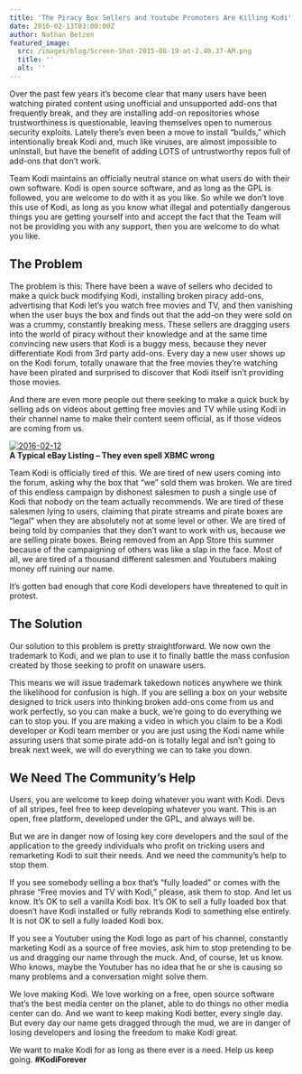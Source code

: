 ```yaml
---
title: 'The Piracy Box Sellers and Youtube Promoters Are Killing Kodi'
date: 2016-02-13T03:00:00Z
author: Nathan Betzen
featured_image:
  src: /images/blog/Screen-Shot-2015-08-19-at-2.40.37-AM.png
  title: ''
  alt: ''
---
```

Over the past few years it’s become clear that many users have been watching pirated content using unofficial and unsupported add-ons that frequently break, and they are installing add-on repositories whose trustworthiness is questionable, leaving themselves open to numerous security exploits. Lately there’s even been a move to install “builds,” which intentionally break Kodi and, much like viruses, are almost impossible to uninstall, but have the benefit of adding LOTS of untrustworthy repos full of add-ons that don’t work.

 Team Kodi maintains an officially neutral stance on what users do with their own software. Kodi is open source software, and as long as the GPL is followed, you are welcome to do with it as you like. So while we don’t love this use of Kodi, as long as you know what illegal and potentially dangerous things you are getting yourself into and accept the fact that the Team will not be providing you with any support, then you are welcome to do what you like.

 The Problem
-----------

 The problem is this: There have been a wave of sellers who decided to make a quick buck modifying Kodi, installing broken piracy add-ons, advertising that Kodi let’s you watch free movies and TV, and then vanishing when the user buys the box and finds out that the add-on they were sold on was a crummy, constantly breaking mess. These sellers are dragging users into the world of piracy without their knowledge and at the same time convincing new users that Kodi is a buggy mess, because they never differentiate Kodi from 3rd party add-ons. Every day a new user shows up on the Kodi forum, totally unaware that the free movies they’re watching have been pirated and surprised to discover that Kodi itself isn’t providing those movies.

 And there are even more people out there seeking to make a quick buck by selling ads on videos about getting free movies and TV while using Kodi in their channel name to make their content seem official, as if those videos are coming from us.

 [![2016-02-12](/sites/default/files/uploads/2016-02-12-800x85.png)](/sites/default/files/uploads/2016-02-12.png)  
 **A Typical eBay Listing – They even spell XBMC wrong**

  Team Kodi is officially tired of this. We are tired of new users coming into the forum, asking why the box that “we” sold them was broken. We are tired of this endless campaign by dishonest salesmen to push a single use of Kodi that nobody on the team actually recommends. We are tired of these salesmen lying to users, claiming that pirate streams and pirate boxes are “legal” when they are absolutely not at some level or other. We are tired of being told by companies that they don’t want to work with us, because we are selling pirate boxes. Being removed from an App Store this summer because of the campaigning of others was like a slap in the face. Most of all, we are tired of a thousand different salesmen and Youtubers making money off ruining our name.

 It’s gotten bad enough that core Kodi developers have threatened to quit in protest.

 The Solution
------------

 Our solution to this problem is pretty straightforward. We now own the trademark to Kodi, and we plan to use it to finally battle the mass confusion created by those seeking to profit on unaware users.

 This means we will issue trademark takedown notices anywhere we think the likelihood for confusion is high. If you are selling a box on your website designed to trick users into thinking broken add-ons come from us and work perfectly, so you can make a buck, we’re going to do everything we can to stop you. If you are making a video in which you claim to be a Kodi developer or Kodi team member or you are just using the Kodi name while assuring users that some pirate add-on is totally legal and isn’t going to break next week, we will do everything we can to take you down.

 We Need The Community’s Help
----------------------------

 Users, you are welcome to keep doing whatever you want with Kodi. Devs of all stripes, feel free to keep developing whatever you want. This is an open, free platform, developed under the GPL, and always will be.

 But we are in danger now of losing key core developers and the soul of the application to the greedy individuals who profit on tricking users and remarketing Kodi to suit their needs. And we need the community’s help to stop them.

 If you see somebody selling a box that’s “fully loaded” or comes with the phrase “Free movies and TV with Kodi,” please, ask them to stop. And let us know. It’s OK to sell a vanilla Kodi box. It’s OK to sell a fully loaded box that doesn’t have Kodi installed or fully rebrands Kodi to something else entirely. It is not OK to sell a fully loaded Kodi box.

 If you see a Youtuber using the Kodi logo as part of his channel, constantly marketing Kodi as a source of free movies, ask him to stop pretending to be us and dragging our name through the muck. And, of course, let us know. Who knows, maybe the Youtuber has no idea that he or she is causing so many problems and a conversation might solve them.

 We love making Kodi. We love working on a free, open source software that’s the best media center on the planet, able to do things no other media center can do. And we want to keep making Kodi better, every single day. But every day our name gets dragged through the mud, we are in danger of losing developers and losing the freedom to make Kodi great.

 We want to make Kodi for as long as there ever is a need. Help us keep going. **#KodiForever**

 